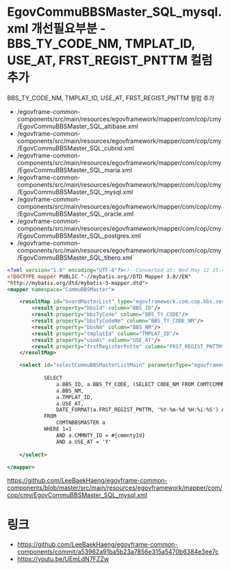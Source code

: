 # EgovCommuBBSMaster_SQL_mysql.xml 개선필요부분 - BBS_TY_CODE_NM, TMPLAT_ID, USE_AT, FRST_REGIST_PNTTM 컬럼 추가

BBS_TY_CODE_NM, TMPLAT_ID, USE_AT, FRST_REGIST_PNTTM 컬럼 추가

- /egovframe-common-components/src/main/resources/egovframework/mapper/com/cop/cmy/EgovCommuBBSMaster_SQL_altibase.xml
- /egovframe-common-components/src/main/resources/egovframework/mapper/com/cop/cmy/EgovCommuBBSMaster_SQL_cubrid.xml
- /egovframe-common-components/src/main/resources/egovframework/mapper/com/cop/cmy/EgovCommuBBSMaster_SQL_maria.xml
- /egovframe-common-components/src/main/resources/egovframework/mapper/com/cop/cmy/EgovCommuBBSMaster_SQL_mysql.xml
- /egovframe-common-components/src/main/resources/egovframework/mapper/com/cop/cmy/EgovCommuBBSMaster_SQL_oracle.xml
- /egovframe-common-components/src/main/resources/egovframework/mapper/com/cop/cmy/EgovCommuBBSMaster_SQL_postgres.xml
- /egovframe-common-components/src/main/resources/egovframework/mapper/com/cop/cmy/EgovCommuBBSMaster_SQL_tibero.xml

```xml
<?xml version="1.0" encoding="UTF-8"?><!--Converted at: Wed May 11 15:49:42 KST 2016-->
<!DOCTYPE mapper PUBLIC "-//mybatis.org//DTD Mapper 3.0//EN" 
"http://mybatis.org/dtd/mybatis-3-mapper.dtd">
<mapper namespace="CommuBBSMaster">

	<resultMap id="boardMasterList" type="egovframework.com.cop.bbs.service.BoardMasterVO">
		<result property="bbsId" column="BBS_ID"/>
		<result property="bbsTyCode" column="BBS_TY_CODE"/>
		<result property="bbsTyCodeNm" column="BBS_TY_CODE_NM"/>
		<result property="bbsNm" column="BBS_NM"/>
		<result property="tmplatId" column="TMPLAT_ID"/>
		<result property="useAt" column="USE_AT"/>
		<result property="frstRegisterPnttm" column="FRST_REGIST_PNTTM"/>
	</resultMap>

	<select id="selectCommuBBSMasterListMain" parameterType="egovframework.com.cop.bbs.service.BoardMasterVO" resultMap="boardMasterList">
		
			SELECT 
				a.BBS_ID, a.BBS_TY_CODE, (SELECT CODE_NM FROM COMTCCMMNDETAILCODE WHERE CODE_ID = 'COM101' AND CODE = a.BBS_TY_CODE) AS BBS_TY_CODE_NM,
				a.BBS_NM,
				a.TMPLAT_ID,
				a.USE_AT,
				DATE_FORMAT(a.FRST_REGIST_PNTTM, '%Y-%m-%d %H:%i:%S') AS FRST_REGIST_PNTTM
			FROM
				COMTNBBSMASTER a
			WHERE 1=1	
				AND a.CMMNTY_ID = #{cmmntyId}
				AND a.USE_AT = 'Y'
						
	</select>	
	
</mapper>
```

https://github.com/LeeBaekHaeng/egovframe-common-components/blob/master/src/main/resources/egovframework/mapper/com/cop/cmy/EgovCommuBBSMaster_SQL_mysql.xml

# 링크

- https://github.com/LeeBaekHaeng/egovframe-common-components/commit/a53962a91ba5b23a7856e315a5470b6384e3ee7c
- https://youtu.be/UEmLdN7FZZw
